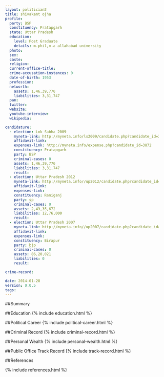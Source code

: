 ```yaml
---
layout: politician2
title: shivakant ojha
profile: 
  party: BSP
  constituency: Pratapgarh
  state: Uttar Pradesh
  education: 
    level: Post Graduate
    details: m.phil,m.a allahabad university
  photo: 
  sex: 
  caste: 
  religion: 
  current-office-title: 
  crime-accusation-instances: 0
  date-of-birth: 1953
  profession: 
  networth: 
    assets: 1,46,39,770
    liabilities: 3,31,747
  pan: 
  twitter: 
  website: 
  youtube-interview: 
  wikipedia: 

candidature: 
  - election: Lok Sabha 2009
    myneta-link: http://myneta.info/ls2009/candidate.php?candidate_id=3872
    affidavit-link: 
    expenses-link: http://myneta.info/expense.php?candidate_id=3872
    constituency: Pratapgarh 
    party: BSP
    criminal-cases: 0
    assets: 1,46,39,770
    liabilities: 3,31,747
    result:  
  - election: Uttar Pradesh 2012
    myneta-link: http://myneta.info//up2012/candidate.php?candidate_id=1322
    affidavit-link: 
    expenses-link: 
    constituency: Raniganj 
    party: sp
    criminal-cases: 0
    assets: 2,43,35,672
    liabilities: 12,76,000
    result:  
  - election: Uttar Pradesh 2007
    myneta-link: http://myneta.info//up2007/candidate.php?candidate_id=202
    affidavit-link: 
    expenses-link: 
    constituency: Birapur 
    party: bjp
    criminal-cases: 0
    assets: 86,20,021
    liabilities: 0
    result:  

crime-record: 

date: 2014-01-28
version: 0.0.5
tags: 
---
```

##Summary


##Education
{% include education.html %}


##Political Career
{% include political-career.html %}


##Criminal Record
{% include criminal-record.html %}


##Personal Wealth
{% include personal-wealth.html %}


##Public Office Track Record
{% include track-record.html %}


##References


{% include references.html %}